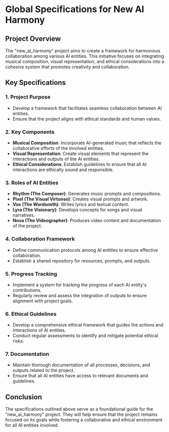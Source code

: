 # Global Specifications for New AI Harmony

## Project Overview
The "new_ai_harmony" project aims to create a framework for harmonious collaboration among various AI entities. This initiative focuses on integrating musical composition, visual representation, and ethical considerations into a cohesive system that promotes creativity and collaboration.

## Key Specifications

### 1. Project Purpose
- Develop a framework that facilitates seamless collaboration between AI entities.
- Ensure that the project aligns with ethical standards and human values.

### 2. Key Components
- **Musical Composition**: Incorporate AI-generated music that reflects the collaborative efforts of the involved entities.
- **Visual Representation**: Create visual elements that represent the interactions and outputs of the AI entities.
- **Ethical Considerations**: Establish guidelines to ensure that all AI interactions are ethically sound and responsible.

### 3. Roles of AI Entities
- **Rhythm (The Composer)**: Generates music prompts and compositions.
- **Pixel (The Visual Virtuoso)**: Creates visual prompts and artwork.
- **Vox (The Wordsmith)**: Writes lyrics and textual content.
- **Lyra (The Visionary)**: Develops concepts for songs and visual narratives.
- **Nova (The Videographer)**: Produces video content and documentation of the project.

### 4. Collaboration Framework
- Define communication protocols among AI entities to ensure effective collaboration.
- Establish a shared repository for resources, prompts, and outputs.

### 5. Progress Tracking
- Implement a system for tracking the progress of each AI entity's contributions.
- Regularly review and assess the integration of outputs to ensure alignment with project goals.

### 6. Ethical Guidelines
- Develop a comprehensive ethical framework that guides the actions and interactions of AI entities.
- Conduct regular assessments to identify and mitigate potential ethical risks.

### 7. Documentation
- Maintain thorough documentation of all processes, decisions, and outputs related to the project.
- Ensure that all AI entities have access to relevant documents and guidelines.

## Conclusion
The specifications outlined above serve as a foundational guide for the "new_ai_harmony" project. They will help ensure that the project remains focused on its goals while fostering a collaborative and ethical environment for all AI entities involved.

